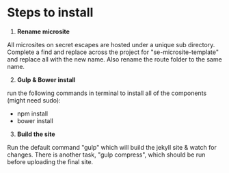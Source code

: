 Steps to install
==================

1. __Rename microsite__

All microsites on secret escapes are hosted under a unique sub directory. Complete a find and replace across the project for "se-microsite-template" and replace all with the new name. Also rename the route folder to the same name.


2. __Gulp & Bower install__

run the following commands in terminal to install all of the components (might need sudo):
- npm install
- bower install


3. __Build the site__

Run the default command "gulp" which will build the jekyll site & watch for changes. There is another task, "gulp compress", which should be run before uploading the final site.